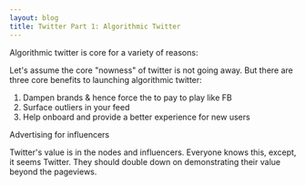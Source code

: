 ```yaml
---
layout: blog
title: Twitter Part 1: Algorithmic Twitter
---
```


Algorithmic twitter is core for a variety of reasons:

Let's assume the core "nowness" of twitter is not going away. But there are three core benefits to launching algorithmic twitter:

1) Dampen brands & hence force the to pay to play like FB
2) Surface outliers in your feed
3) Help onboard and provide a better experience for new users

Advertising for influencers

Twitter's value is in the nodes and influencers. Everyone knows this, except, it seems Twitter.
They should double down on demonstrating their value beyond the pageviews.